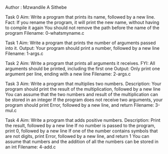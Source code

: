 Author : Mzwandile A Sithebe

Task 0
Aim:      Write a program that prints its name, followed by a new line.
Fact:     If you rename the program, it will print the new name, without having to compile it again
          You should not remove the path before the name of the program
Filename: 0-whatsmyname.c

Task 1
Aim:      Write a program that prints the number of arguments passed into it.
Output:   Your program should print a number, followed by a new line
Filename: 1-args.c

Task 2
Aim:      Write a program that prints all arguments it receives.
FYI:      All arguments should be printed, including the first one
Output:   Only print one argument per line, ending with a new line
Filename: 2-args.c

Task 3
Aim:         Write a program that multiplies two numbers.
Description: Your program should print the result of the multiplication, followed by a new line
             You can assume that the two numbers and result of the multiplication can be stored in an integer
             If the program does not receive two arguments, your program should print Error, followed by a new line,
             and return 
Filename:    3-mul.c

Task 4
Aim: Write a program that adds positive numbers.
Description: Print the result, followed by a new line
If no number is passed to the program, print 0, followed by a new line
If one of the number contains symbols that are not digits, print Error, followed by a new line, and return 1
You can assume that numbers and the addition of all the numbers can be stored in an int
Filename: 4-add.c
